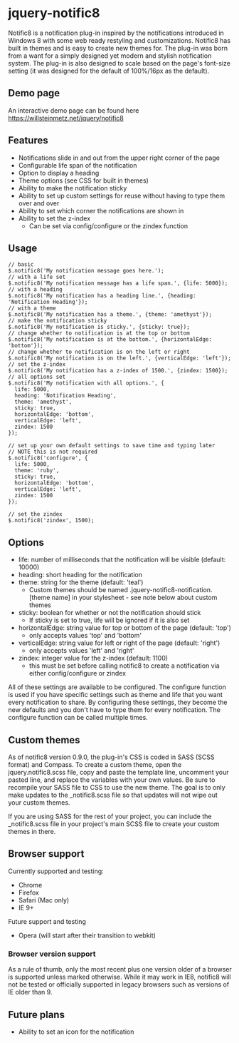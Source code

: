 # jquery-notific8

Notific8 is a notification plug-in inspired by the notifications introduced in Windows 8 with some web ready restyling and customizations. Notific8 has built in themes and is easy to create new themes for. The plug-in was born from a want for a simply designed yet modern and stylish notification system. The plug-in is also designed to scale based on the page's font-size setting (it was designed for the default of 100%/16px as the default).

## Demo page

An interactive demo page can be found here https://willsteinmetz.net/jquery/notific8

## Features

* Notifications slide in and out from the upper right corner of the page
* Configurable life span of the notification
* Option to display a heading
* Theme options (see CSS for built in themes)
* Ability to make the notification sticky
* Ability to set up custom settings for reuse without having to type them over and over
* Ability to set which corner the notifications are shown in
* Ability to set the z-index
    * Can be set via config/configure or the zindex function

## Usage

    // basic
    $.notific8('My notification message goes here.');
    // with a life set
    $.notific8('My notification message has a life span.', {life: 5000});
    // with a heading
    $.notific8('My notification has a heading line.', {heading: 'Notification Heading'});
    // with a theme
    $.notific8('My notification has a theme.', {theme: 'amethyst'});
    // make the notification sticky
    $.notific8('My notification is sticky.', {sticky: true});
    // change whether to notification is at the top or bottom
    $.notific8('My notification is at the bottom.', {horizontalEdge: 'bottom'});
    // change whether to notification is on the left or right
    $.notific8('My notification is on the left.', {verticalEdge: 'left'});
    // set the z-index
    $.notific8('My notification has a z-index of 1500.', {zindex: 1500});
    // all options set
    $.notific8('My notification with all options.', {
      life: 5000,
      heading: 'Notification Heading',
      theme: 'amethyst',
      sticky: true,
      horizontalEdge: 'bottom',
      verticalEdge: 'left',
      zindex: 1500
    });
    
    // set up your own default settings to save time and typing later
    // NOTE this is not required
    $.notific8('configure', {
      life: 5000,
      theme: 'ruby',
      sticky: true,
      horizontalEdge: 'bottom',
      verticalEdge: 'left',
      zindex: 1500
    });
    
    // set the zindex
    $.notific8('zindex', 1500);


## Options

* life: number of milliseconds that the notification will be visible (default: 10000)
* heading: short heading for the notification
* theme: string for the theme (default: 'teal')
    * Custom themes should be named .jquery-notific8-notification.[theme name] in your stylesheet - see note below about custom themes
* sticky: boolean for whether or not the notification should stick
    * If sticky is set to true, life will be ignored if it is also set
* horizontalEdge: string value for top or bottom of the page (default: 'top')
    * only accepts values 'top' and 'bottom'
* verticalEdge: string value for left or right of the page (default: 'right')
    * only accepts values 'left' and 'right'
* zindex: integer value for the z-index (default: 1100)
    * this must be set before calling notific8 to create a notification via either config/configure or zindex

All of these settings are available to be configured. The configure function is used if you have specific settings such as theme and life that you want every notification to share. By configuring these settings, they become the new defaults and you don't have to type them for every notification. The configure function can be called multiple times.

## Custom themes
As of notific8 version 0.9.0, the plug-in's CSS is coded in SASS (SCSS format) and Compass. To create a custom theme, open the jquery.notific8.scss file, copy and paste the template line, uncomment your pasted line, and replace the variables with your own values. Be sure to recompile your SASS file to CSS to use the new theme. The goal is to only make updates to the _notific8.scss file so that updates will not wipe out your custom themes.

If you are using SASS for the rest of your project, you can include the _notific8.scss file in your project's main SCSS file to create your custom themes in there.

## Browser support

Currently supported and testing:
* Chrome
* Firefox
* Safari (Mac only)
* IE 9+

Future support and testing
* Opera (will start after their transition to webkit)

### Browser version support

As a rule of thumb, only the most recent plus one version older of a browser is supported unless marked otherwise. While it may work in IE8, notific8 will not be tested or officially supported in legacy browsers such as versions of IE older than 9.

## Future plans

* Ability to set an icon for the notification
